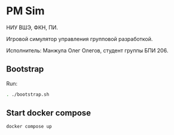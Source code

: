 <h1> PM Sim </h1>

НИУ ВШЭ, ФКН, ПИ.

Игровой симулятор управления групповой разработкой.

Исполнитель: Манжула Олег Олегов, студент группы БПИ 206.

## Bootstrap

Run:

```bash
. ./bootstrap.sh
```

## Start docker compose

```bash
docker compose up
```
